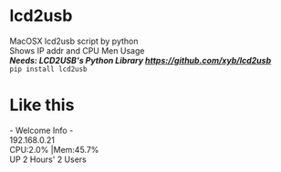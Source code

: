 # lcd2usb
MacOSX lcd2usb script by python  
Shows IP addr and CPU Men Usage  
***Needs: LCD2USB's Python Library https://github.com/xyb/lcd2usb***  
```pip install lcd2usb```


# Like this
\-    Welcome Info   \-  
    192.168.0.21  
CPU:2.0% |Mem:45.7%  
UP 2 Hours' 2 Users
